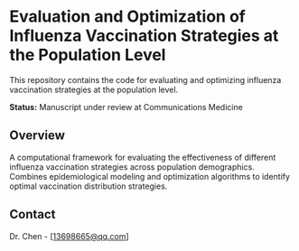 # Evaluation and Optimization of Influenza Vaccination Strategies at the Population Level

This repository contains the code for evaluating and optimizing influenza vaccination strategies at the population level.

**Status:** Manuscript under review at Communications Medicine

## Overview

A computational framework for evaluating the effectiveness of different influenza vaccination strategies across population demographics. Combines epidemiological modeling and optimization algorithms to identify optimal vaccination distribution strategies.

## Contact

Dr. Chen - [13698665@qq.com]
